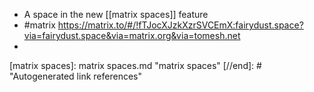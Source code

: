 - A space in the new [[matrix spaces]] feature
- #matrix https://matrix.to/#/!fTJocXJzkXzrSVCEmX:fairydust.space?via=fairydust.space&via=matrix.org&via=tomesh.net
- 

[//begin]: # "Autogenerated link references for markdown compatibility"
[matrix spaces]: matrix spaces.md "matrix spaces"
[//end]: # "Autogenerated link references"